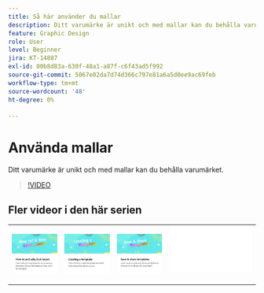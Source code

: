 ```yaml
---
title: Så här använder du mallar
description: Ditt varumärke är unikt och med mallar kan du behålla varumärket
feature: Graphic Design
role: User
level: Beginner
jira: KT-14887
exl-id: 00b8d83a-630f-48a1-a87f-c6f43ad5f992
source-git-commit: 5067e02da7d74d366c797e81a6a5d0ee9ac69feb
workflow-type: tm+mt
source-wordcount: '48'
ht-degree: 0%

---
```


# Använda mallar

Ditt varumärke är unikt och med mallar kan du behålla varumärket.

>[!VIDEO](https://video.tv.adobe.com/v/3427099?quality=12&learn=on&hidetitle=true)

## Fler videor i den här serien

<table style="table-layout:fixed">
<tr>
    <td>
            <a href="lock-layers.md">
                <img alt="Så här låser du lager och varför" src="assets/lock-layers.png" />
            </a>
    </td>
    <td>
         <a href="create-templates.md">
            <img alt="Skapa en mall" src="assets/create-template.png" />
         </a>
    </td>
    <td>
            <a href="share-templates.md">
                <img alt="Spara och dela mallar" src="assets/share-templates.png" />
            </a>
    </td>
    <td>
      <img alt="Avgränsare" src="../assets/Whitespacer.png" />
      <div>
      <br>
    </td>
</tr>
</table>
